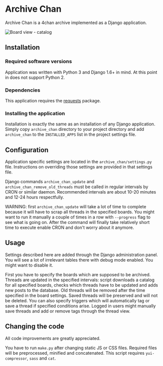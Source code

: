 # Archive Chan
Archive Chan is a 4chan archive implemented as a Django application.

![Board view - catalog](/boreq/archive_chan/raw/master/screens/readme.png "Board view - catalog")

## Installation
### Required software versions
Application was written with Python 3 and Django 1.6+ in mind. At this point in does not support Python 2.

### Dependencies
This application requires the [requests](http://docs.python-requests.org/en/latest/) package.

### Installing the application
Installation is exactly the same as an installation of any Django application. Simply copy `archive_chan` directory to your project directory and add `archive_chan` to the `INSTALLED_APPS` list in the project settings file.

## Configuration
Application specific settings are located in the `archive_chan/settings.py` file. Instructions on overriding those settings are provided in that settings file.  

Django commands `archive_chan_update` and `archive_chan_remove_old_threads` must be called in regular intervals by CRON or similar daemon. Recommended intervals are about 10-20 minutes and 12-24 hours respectfully.

WARNING: first `archive_chan_update` will take a lot of time to complete because it will have to scrap all threads in the specified boards. You might want to run it manually a couple of times in a row with `--progress` flag to see what is going on. After the command will finally take relatively short time to execute enable CRON and don't worry about it anymore.

## Usage
Settings described here are added through the Django administration panel. You will see a lot of irrelevant tables there with debug mode enabled. You might want to disable it.

First you have to specify the boards which are supposed to be archived. Threads are updated in the specified intervals: script downloads a catalog for all specified boards, checks which threads have to be updated and adds new posts to the database. Old threads will be removed after the time specified in the board settings. Saved threads will be preserved and will not be deleted. You can also specify triggers which will automatically tag or save a thread if specified conditions arise. Logged in users might manually save threads and add or remove tags through the thread view.

## Changing the code
All code improvements are greatly appreciated.  

You have to run `make.py` after changing static JS or CSS files. Required files will be preprocessed, minified and concatenated. This script requires `yui-compressor`, `sass` and `cat`.
